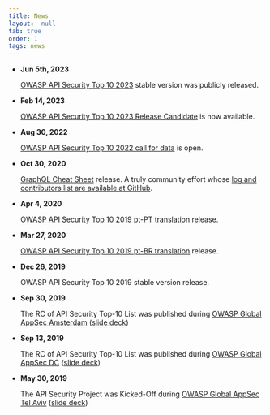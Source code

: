 ```yaml
---
title: News
layout:  null
tab: true
order: 1
tags: news
---
```


* **Jun 5th, 2023**

  [OWASP API Security Top 10 2023][top10:2023] stable version was publicly
  released.
* **Feb 14, 2023**

  [OWASP API Security Top 10 2023 Release Candidate][2023rc-announcement] is
  now available.
* **Aug 30, 2022**

  [OWASP API Security Top 10 2022 call for data](announcements/cfd/2022/)
  is open.
* **Oct 30, 2020**

  [GraphQL Cheat Sheet][graphql-cs] release.
  A truly community effort whose [log and contributors list are available at
  GitHub][graphql-cs-pr].
* **Apr 4, 2020**

  [OWASP API Security Top 10 2019 pt-PT translation][top10-pt-PT] release.
* **Mar 27, 2020**

  [OWASP API Security Top 10 2019 pt-BR translation][top10-pt-BR] release.
* **Dec 26, 2019**

  OWASP API Security Top 10 2019 stable version release.
* **Sep 30, 2019**

  The RC of API Security Top-10 List was published during [OWASP Global AppSec
  Amsterdam][ams] ([slide deck][ams-slides])
* **Sep 13, 2019**

  The RC of API Security Top-10 List was published during [OWASP Global AppSec
  DC][dc] ([slide deck][dc-slides])
* **May 30, 2019**

  The API Security Project was Kicked-Off during [OWASP Global AppSec Tel
  Aviv][telaviv] ([slide deck][telaviv-slides])

[ams]: https://ams.globalappsec.org/
[ams-slides]: https://github.com/OWASP/www-project-api-security/raw/master/assets/presentations/api-security-top10-rc-global-appsec-ams.pdf
[dc]: https://dc.globalappsec.org/
[dc-slides]: https://github.com/OWASP/www-project-api-security/raw/master/assets/presentations/api-security-top10.pdf
[telaviv]: https://telaviv.appsecglobal.org/
[telaviv-slides]: https://github.com/OWASP/www-project-api-security/raw/master/assets/presentations/owasp-api-security-project-kick-off.pdf
[top10-pt-BR]: https://github.com/OWASP/API-Security/raw/master/2019/pt-br/dist/owasp-api-security-top-10-pt-br.pdf
[top10-pt-PT]: https://github.com/OWASP/API-Security/raw/master/2019/pt-pt/dist/owasp-api-security-top-10.pdf
[graphql-cs]: https://cheatsheetseries.owasp.org/cheatsheets/GraphQL_Cheat_Sheet.html
[graphql-cs-pr]: https://github.com/OWASP/CheatSheetSeries/pull/434
[2023rc-announcement]: announcements/2023/02/api-top10-2023rc
[top10:2023]: https://owasp.org/API-Security/editions/2023/en/0x00-header/
